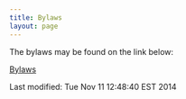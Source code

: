 ```yaml
---
title: Bylaws
layout: page
---
```


The bylaws may be found on the link below:

[Bylaws](PIFbylaws.pdf) 


<!-- hhmts start -->Last modified: Tue Nov 11 12:48:40 EST 2014 <!-- hhmts end -->
